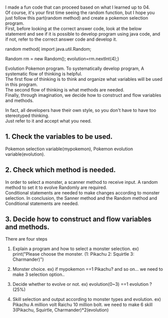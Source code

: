 I made a fun code that can proceed based on what I learned up to 04.  
Of course, it's your first time seeing the random function, but I hope you just follow this part(random method) and create a pokemon selection program.  
First, before looking at the correct answer code, look at the below statement and see if it is possible to develop program using java code, and if not, refer to the correct answer code and develop it. 

random method{
import java.util.Random;

Random rm = new Random();
evolution=rm.nextInt(4);}

Evolution Pokemon program.
To systematically develop program, A systematic flow of thinking is helpful.  
The first flow of thinking is to think and organize what variables will be used in this program.  
The second flow of thinking is what methods are needed.  
Finally, through imagination, we decide how to construct and flow variables and methods.   

In fact, all developers have their own style, so you don't have to have too stereotyped thinking.  
Just refer to it and accept what you need.

## 1. Check the variables to be used. 

Pokemon selection variable(mypokemon), Pokemon evolution variable(evolution).

## 2. Check which method is needed. 

In order to select a monster, a scanner method to receive input. 
A random method to set it to evolve Randomly are required.  
Conditional statements are needed to make changes according to monster selection. 
In conclusion, the Sanner method and the Random method and Conditional statements are needed. 

## 3. Decide how to construct and flow variables and methods. 

There are four steps 

1. Explain a program and how to select a monster selection. 
ex) print("Please choose the monster. (1: Pikachu 2: Squirtle 3: Charmander)") 

2. Monster choice. 
ex) if mypokemon ==1 Pikachu? and so on... we need to make 3 selection option..

3. Decide whether to evolve or not. 
ex) evolution(0~3) ==1 evolution ? (25%) 

4. Skill selection and output according to monster types and evolution. 
ex) Pikachu A million volt Raichu 10 million bolt.  we need to make 6 skill 3(Pikachu, Squirtle, Charmander)*2(evolution)

